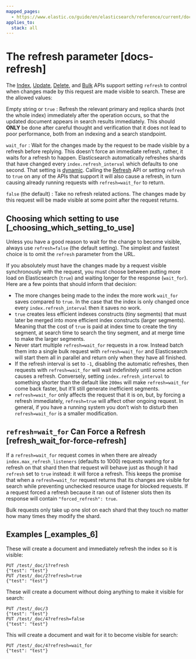 ```yaml
---
mapped_pages:
  - https://www.elastic.co/guide/en/elasticsearch/reference/current/docs-refresh.html
applies_to:
  stack: all
---
```


# The refresh parameter [docs-refresh]

The [Index](https://www.elastic.co/docs/api/doc/elasticsearch/operation/operation-create), [Update](https://www.elastic.co/docs/api/doc/elasticsearch/operation/operation-update), [Delete](https://www.elastic.co/docs/api/doc/elasticsearch/operation/operation-delete), and [Bulk](https://www.elastic.co/docs/api/doc/elasticsearch/operation/operation-bulk) APIs support setting `refresh` to control when changes made by this request are made visible to search. These are the allowed values:

Empty string or `true`
:   Refresh the relevant primary and replica shards (not the whole index) immediately after the operation occurs, so that the updated document appears in search results immediately. This should **ONLY** be done after careful thought and verification that it does not lead to poor performance, both from an indexing and a search standpoint.

`wait_for`
:   Wait for the changes made by the request to be made visible by a refresh before replying. This doesn’t force an immediate refresh, rather, it waits for a refresh to happen. Elasticsearch automatically refreshes shards that have changed every `index.refresh_interval` which defaults to one second. That setting is [dynamic](/reference/elasticsearch/index-settings/index.md). Calling the [Refresh](https://www.elastic.co/docs/api/doc/elasticsearch/operation/operation-indices-refresh) API or setting `refresh` to `true` on any of the APIs that support it will also cause a refresh, in turn causing already running requests with `refresh=wait_for` to return.

`false` (the default)
:   Take no refresh related actions. The changes made by this request will be made visible at some point after the request returns.


## Choosing which setting to use [_choosing_which_setting_to_use]

Unless you have a good reason to wait for the change to become visible, always use `refresh=false` (the default setting). The simplest and fastest choice is to omit the `refresh` parameter from the URL.

If you absolutely must have the changes made by a request visible synchronously with the request, you must choose between putting more load on Elasticsearch (`true`) and waiting longer for the response (`wait_for`). Here are a few points that should inform that decision:

* The more changes being made to the index the more work `wait_for` saves compared to `true`. In the case that the index is only changed once every `index.refresh_interval` then it saves no work.
* `true` creates less efficient indexes constructs (tiny segments) that must later be merged into more efficient index constructs (larger segments). Meaning that the cost of `true` is paid at index time to create the tiny segment, at search time to search the tiny segment, and at merge time to make the larger segments.
* Never start multiple `refresh=wait_for` requests in a row. Instead batch them into a single bulk request with `refresh=wait_for` and Elasticsearch will start them all in parallel and return only when they have all finished.
* If the refresh interval is set to `-1`, disabling the automatic refreshes, then requests with `refresh=wait_for` will wait indefinitely until some action causes a refresh. Conversely, setting `index.refresh_interval` to something shorter than the default like `200ms` will make `refresh=wait_for` come back faster, but it’ll still generate inefficient segments.
* `refresh=wait_for` only affects the request that it is on, but, by forcing a refresh immediately, `refresh=true` will affect other ongoing request. In general, if you have a running system you don’t wish to disturb then `refresh=wait_for` is a smaller modification.


## `refresh=wait_for` Can Force a Refresh [refresh_wait_for-force-refresh]

If a `refresh=wait_for` request comes in when there are already `index.max_refresh_listeners` (defaults to 1000) requests waiting for a refresh on that shard then that request will behave just as though it had `refresh` set to `true` instead: it will force a refresh. This keeps the promise that when a `refresh=wait_for` request returns that its changes are visible for search while preventing unchecked resource usage for blocked requests. If a request forced a refresh because it ran out of listener slots then its response will contain `"forced_refresh": true`.

Bulk requests only take up one slot on each shard that they touch no matter how many times they modify the shard.


## Examples [_examples_6]

These will create a document and immediately refresh the index so it is visible:

```console
PUT /test/_doc/1?refresh
{"test": "test"}
PUT /test/_doc/2?refresh=true
{"test": "test"}
```

These will create a document without doing anything to make it visible for search:

```console
PUT /test/_doc/3
{"test": "test"}
PUT /test/_doc/4?refresh=false
{"test": "test"}
```

This will create a document and wait for it to become visible for search:

```console
PUT /test/_doc/4?refresh=wait_for
{"test": "test"}
```

